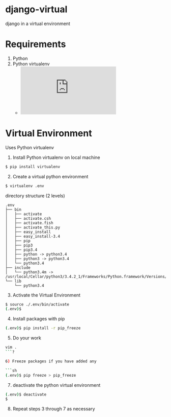 django-virtual
==============

django in a virtual environment

# Requirements

1) Python
2) Python virtualenv
    - ![virtualenv documentation][venv_doc]

# Virtual Environment

Uses Python virtualenv


1) Install Python virtualenv on local machine

```sh
$ pip install virtualenv
```

2) Create a virtual python environment

```sh
$ virtualenv .env
```

directory structure (2 levels)
```
.env
├── bin
│   ├── activate
│   ├── activate.csh
│   ├── activate.fish
│   ├── activate_this.py
│   ├── easy_install
│   ├── easy_install-3.4
│   ├── pip
│   ├── pip3
│   ├── pip3.4
│   ├── python -> python3.4
│   ├── python3 -> python3.4
│   └── python3.4
├── include
│   └── python3.4m -> /usr/local/Cellar/python3/3.4.2_1/Frameworks/Python.framework/Versions/3.4/include/python3.4m
└── lib
    └── python3.4
```

3) Activate the Virtual Environment

```sh
$ source ./.env/bin/activate
(.env)$ 
```

4) Install packages with pip

```sh
(.env)$ pip install -r pip_freeze
```

5) Do your work

```sh
vim .
```?

6) Freeze packages if you have added any

```sh
(.env)$ pip freeze > pip_freeze
```

7) deactivate the python virtual environment

```sh
(.env)$ deactivate
$ 
```

8) Repeat steps 3 through 7 as necessary

[venv_doc]: http://virtualenv.readthedocs.org/en/latest/virtualenv.html
